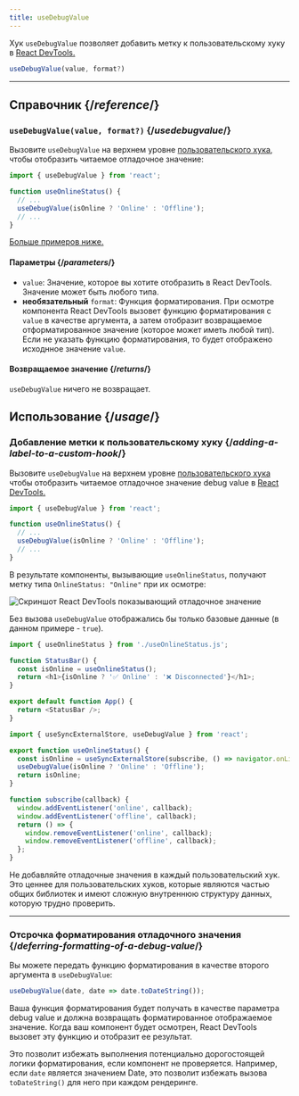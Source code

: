 ```yaml
---
title: useDebugValue
---
```


<Intro>

Хук `useDebugValue` позволяет добавить метку к пользовательскому хуку в [React DevTools.](/learn/react-developer-tools)

```js
useDebugValue(value, format?)
```

</Intro>

<InlineToc />

---

## Справочник {/*reference*/}

### `useDebugValue(value, format?)` {/*usedebugvalue*/}

Вызовите `useDebugValue` на верхнем уровне [пользовательского хука](/learn/reusing-logic-with-custom-hooks), чтобы отобразить читаемое отладочное значение:

```js
import { useDebugValue } from 'react';

function useOnlineStatus() {
  // ...
  useDebugValue(isOnline ? 'Online' : 'Offline');
  // ...
}
```

[Больше примеров ниже.](#usage)

#### Параметры {/*parameters*/}

* `value`: Значение, которое вы хотите отобразить в React DevTools. Значение может быть любого типа.
* **необязательный** `format`: Функция форматирования. При осмотре компонента React DevTools вызовет функцию форматирования с `value` в качестве аргумента, а затем отобразит возвращаемое отформатированное значение (которое может иметь любой тип). Если не указать функцию форматирования, то будет отображено исходнное значение `value`.

#### Возвращаемое значение {/*returns*/}

`useDebugValue` ничего не возвращает.

## Использование {/*usage*/}

### Добавление метки к пользовательскому хуку {/*adding-a-label-to-a-custom-hook*/}

Вызовите `useDebugValue` на верхнем уровне [пользовательского хука](/learn/reusing-logic-with-custom-hooks) чтобы отобразить читаемое отладочное значение <CodeStep step={1}>debug value</CodeStep> в [React DevTools.](/learn/react-developer-tools)

```js [[1, 5, "isOnline ? 'Online' : 'Offline'"]]
import { useDebugValue } from 'react';

function useOnlineStatus() {
  // ...
  useDebugValue(isOnline ? 'Online' : 'Offline');
  // ...
}
```

В результате компоненты, вызывающие `useOnlineStatus`, получают метку типа `OnlineStatus: "Online"` при их осмотре:

![Скриншот React DevTools показывающий отладочное значение](/images/docs/react-devtools-usedebugvalue.png)

Без вызова `useDebugValue` отображались бы только базовые данные (в данном примере - `true`).

<Sandpack>

```js
import { useOnlineStatus } from './useOnlineStatus.js';

function StatusBar() {
  const isOnline = useOnlineStatus();
  return <h1>{isOnline ? '✅ Online' : '❌ Disconnected'}</h1>;
}

export default function App() {
  return <StatusBar />;
}
```

```js useOnlineStatus.js active
import { useSyncExternalStore, useDebugValue } from 'react';

export function useOnlineStatus() {
  const isOnline = useSyncExternalStore(subscribe, () => navigator.onLine, () => true);
  useDebugValue(isOnline ? 'Online' : 'Offline');
  return isOnline;
}

function subscribe(callback) {
  window.addEventListener('online', callback);
  window.addEventListener('offline', callback);
  return () => {
    window.removeEventListener('online', callback);
    window.removeEventListener('offline', callback);
  };
}
```

</Sandpack>

<Note>

Не добавляйте отладочные значения в каждый пользовательский хук. Это ценнее для пользовательских хуков, которые являются частью общих библиотек и имеют сложную внутреннюю структуру данных, которую трудно проверить.

</Note>

---

### Отсрочка форматирования отладочного значения {/*deferring-formatting-of-a-debug-value*/}

Вы можете передать функцию форматирования в качестве второго аргумента в `useDebugValue`:

```js [[1, 1, "date", 18], [2, 1, "date.toDateString()"]]
useDebugValue(date, date => date.toDateString());
```
Ваша функция форматирования будет получать в качестве параметра <CodeStep step={1}>debug value</CodeStep> и должна возвращать <CodeStep step={2}>форматированное отображаемое значение</CodeStep>. Когда ваш компонент будет осмотрен, React DevTools вызовет эту функцию и отобразит ее результат.

Это позволит избежать выполнения потенциально дорогостоящей логики форматирования, если компонент не проверяется. Например, если `date` является значением Date, это позволит избежать вызова `toDateString()` для него при каждом рендеринге.
